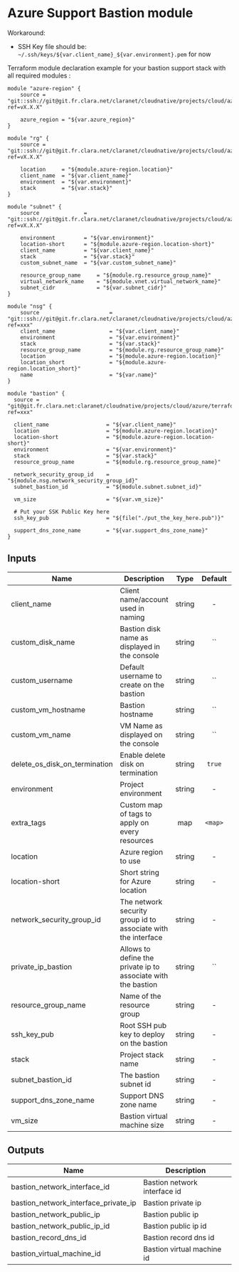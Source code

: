 # Azure Support Bastion module #

Workaround:

- SSH Key file should be: `~/.ssh/keys/${var.client_name}_${var.environment}.pem` for now

Terraform module declaration example for your bastion support stack with all required modules :

```shell
module "azure-region" {
    source = "git::ssh://git@git.fr.clara.net/claranet/cloudnative/projects/cloud/azure/terraform/modules/regions.git?ref=vX.X.X"

    azure_region = "${var.azure_region}"
}

module "rg" {
    source = "git::ssh://git@git.fr.clara.net/claranet/cloudnative/projects/cloud/azure/terraform/modules/rg.git?ref=vX.X.X"

    location     = "${module.azure-region.location}"
    client_name  = "${var.client_name}"
    environment  = "${var.environment}"
    stack        = "${var.stack}"
}

module "subnet" {
    source              = "git::ssh://git@git.fr.clara.net/claranet/cloudnative/projects/cloud/azure/terraform/modules/subnet.git?ref=vX.X.X"

    environment         = "${var.environment}"
    location-short      = "${module.azure-region.location-short}" 
    client_name         = "${var.client_name}"
    stack               = "${var.stack}"
    custom_subnet_name  = "${var.custom_subnet_name}"

    resource_group_name     = "${module.rg.resource_group_name}"
    virtual_network_name    = "${module.vnet.virtual_network_name}"
    subnet_cidr             = "${var.subnet_cidr}"
}

module "nsg" {
    source                      = "git::ssh://git@git.fr.clara.net/claranet/cloudnative/projects/cloud/azure/terraform/modules/nsg.git?ref=xxx"
    client_name                 = "${var.client_name}"
    environment                 = "${var.environment}"
    stack                       = "${var.stack}"
    resource_group_name         = "${module.rg.resource_group_name}"
    location                    = "${module.azure-region.location}"
    location_short              = "${module.azure-region.location_short}"
    name                        = "${var.name}"
}

module "bastion" {
  source = "git@git.fr.clara.net:claranet/cloudnative/projects/cloud/azure/terraform/modules/bastion.git?ref=xxx"
  
  client_name                  = "${var.client_name}"
  location                     = "${module.azure-region.location}"
  location-short               = "${module.azure-region.location-short}"
  environment                  = "${var.environment}"
  stack                        = "${var.stack}"
  resource_group_name          = "${module.rg.resource_group_name}"

  network_security_group_id    = "${module.nsg.network_security_group_id}"
  subnet_bastion_id            = "${module.subnet.subnet_id}"

  vm_size                      = "${var.vm_size}"
  
  # Put your SSK Public Key here
  ssh_key_pub                  = "${file("./put_the_key_here.pub")}"
  
  support_dns_zone_name        = "${var.support_dns_zone_name}"
}
```

## Inputs

| Name | Description | Type | Default | Required |
|------|-------------|:----:|:-----:|:-----:|
| client_name | Client name/account used in naming | string | - | yes |
| custom_disk_name | Bastion disk name as displayed in the console | string | `` | no |
| custom_username | Default username to create on the bastion | string | `` | no |
| custom_vm_hostname | Bastion hostname | string | `` | no |
| custom_vm_name | VM Name as displayed on the console | string | `` | no |
| delete_os_disk_on_termination | Enable delete disk on termination | string | `true` | no |
| environment | Project environment | string | - | yes |
| extra_tags | Custom map of tags to apply on every resources | map | `<map>` | no |
| location | Azure region to use | string | - | yes |
| location-short | Short string for Azure location | string | - | yes |
| network_security_group_id | The network security group id to associate with the interface | string | - | yes |
| private_ip_bastion | Allows to define the private ip to associate with the bastion | string | `` | no |
| resource_group_name | Name of the resource group | string | - | yes |
| ssh_key_pub | Root SSH pub key to deploy on the bastion | string | - | yes |
| stack | Project stack name | string | - | yes |
| subnet_bastion_id | The bastion subnet id | string | - | yes |
| support_dns_zone_name | Support DNS zone name | string | - | yes |
| vm_size | Bastion virtual machine size | string | - | yes |

## Outputs

| Name | Description |
|------|-------------|
| bastion_network_interface_id | Bastion network interface id |
| bastion_network_interface_private_ip | Bastion private ip |
| bastion_network_public_ip | Bastion public ip |
| bastion_network_public_ip_id | Bastion public ip id |
| bastion_record_dns_id | Bastion record dns id |
| bastion_virtual_machine_id | Bastion virtual machine id |
